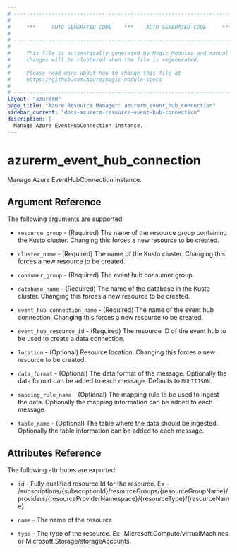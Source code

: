 ```yaml
---
# ----------------------------------------------------------------------------
#
#     ***     AUTO GENERATED CODE    ***    AUTO GENERATED CODE     ***
#
# ----------------------------------------------------------------------------
#
#     This file is automatically generated by Magic Modules and manual
#     changes will be clobbered when the file is regenerated.
#
#     Please read more about how to change this file at
#     https://github.com/Azure/magic-module-specs
#
# ----------------------------------------------------------------------------
layout: "azurerm"
page_title: "Azure Resource Manager: azurerm_event_hub_connection"
sidebar_current: "docs-azurerm-resource-event-hub-connection"
description: |-
  Manage Azure EventHubConnection instance.
---
```


# azurerm_event_hub_connection

Manage Azure EventHubConnection instance.


## Argument Reference

The following arguments are supported:

* `resource_group` - (Required) The name of the resource group containing the Kusto cluster. Changing this forces a new resource to be created.

* `cluster_name` - (Required) The name of the Kusto cluster. Changing this forces a new resource to be created.

* `consumer_group` - (Required) The event hub consumer group.

* `database_name` - (Required) The name of the database in the Kusto cluster. Changing this forces a new resource to be created.

* `event_hub_connection_name` - (Required) The name of the event hub connection. Changing this forces a new resource to be created.

* `event_hub_resource_id` - (Required) The resource ID of the event hub to be used to create a data connection.

* `location` - (Optional) Resource location. Changing this forces a new resource to be created.

* `data_format` - (Optional) The data format of the message. Optionally the data format can be added to each message. Defaults to `MULTIJSON`.

* `mapping_rule_name` - (Optional) The mapping rule to be used to ingest the data. Optionally the mapping information can be added to each message.

* `table_name` - (Optional) The table where the data should be ingested. Optionally the table information can be added to each message.

## Attributes Reference

The following attributes are exported:

* `id` - Fully qualified resource Id for the resource. Ex - /subscriptions/{subscriptionId}/resourceGroups/{resourceGroupName}/providers/{resourceProviderNamespace}/{resourceType}/{resourceName}

* `name` - The name of the resource

* `type` - The type of the resource. Ex- Microsoft.Compute/virtualMachines or Microsoft.Storage/storageAccounts.
